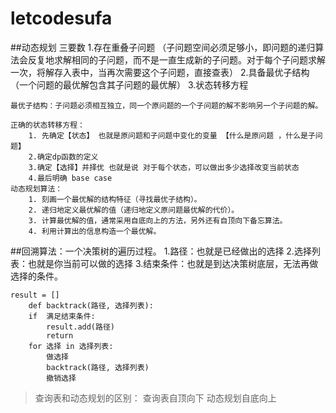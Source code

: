 # letcodesufa
##动态规划  三要数
	1.存在重叠子问题 （子问题空间必须足够小，即问题的递归算法会反复地求解相同的子问题，而不是一直生成新的子问题。对于每个子问题求解一次，将解存入表中，当再次需要这个子问题，直接查表）
	2.具备最优子结构（一个问题的最优解包含其子问题的最优解）
	3.状态转移方程
	
	最优子结构：子问题必须相互独立，同一个原问题的一个子问题的解不影响另一个子问题的解。
	
	正确的状态转移方程：
		1. 先确定【状态】 也就是原问题和子问题中变化的变量 【什么是原问题 ，什么是子问题】
		2.确定dp函数的定义 
		3.确定【选择】并择优 也就是说 对于每个状态，可以做出多少选择改变当前状态
		4.最后明确 base case
    动态规划算法：
        1. 刻画一个最优解的结构特征（寻找最优子结构）。
        2. 递归地定义最优解的值（递归地定义原问题最优解的代价）。
        3. 计算最优解的值，通常采用自底向上的方法，另外还有自顶向下备忘算法。
        4. 利用计算出的信息构造一个最优解。
##回溯算法：一个决策树的遍历过程。
	1.路径：也就是已经做出的选择
	2.选择列表：也就是你当前可以做的选择
	3.结束条件：也就是到达决策树底层，无法再做选择的条件。
	
	result = []
		def backtrack(路径, 选择列表):
		if 	满⾜结束条件:
			result.add(路径)
			return
		for 选择 in 选择列表:
			做选择
			backtrack(路径, 选择列表)
			撤销选择
>查询表和动态规划的区别：	查询表自顶向下 动态规划自底向上
